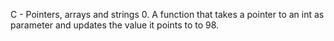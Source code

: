 C - Pointers, arrays and strings
0. A function that takes a pointer to an int as parameter and updates the value it points to to 98.
